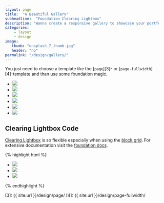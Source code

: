 ```yaml
---
layout: page
title:  "A Beautiful Gallery"
subheadline:  "Foundation Clearing Lightbox"
description: "Wanna create a responsive gallery to showcase your portfolio, recent photos or images? It's quite easy thanks to Foundation and <a href='http://foundation.zurb.com/docs/components/clearing.html'>Clearing Lightbox</a>."
categories:
    - layout
    - design
image:
   thumb: "unsplash_7_thumb.jpg"
   header: "no"
permalink: "/design/gallery/"
---
```

You just need to choose a template like the [`page`][3]- or [`page-fullwidth`][4]-template and than use some foundation magic.

<ul class="clearing-thumbs small-block-grid-3" data-clearing>
  <li><a href="{{ site.url }}/assets/img/unsplash_1.jpg"><img  data-caption="All images by Unsplash.com" class="th" src="{{ site.url }}/assets/img/unsplash_1_thumb.jpg"></a></li>
  <li><a href="{{ site.url }}/assets/img/unsplash_2.jpg"><img  data-caption="All images by Unsplash.com" class="th" src="{{ site.url }}/assets/img/unsplash_2_thumb.jpg"></a></li>
  <li><a href="{{ site.url }}/assets/img/unsplash_3.jpg"><img  data-caption="All images by Unsplash.com" class="th" src="{{ site.url }}/assets/img/unsplash_3_thumb.jpg"></a></li>
  <li><a href="{{ site.url }}/assets/img/unsplash_4.jpg"><img  data-caption="All images by Unsplash.com" class="th" src="{{ site.url }}/assets/img/unsplash_4_thumb.jpg"></a></li>
  <li><a href="{{ site.url }}/assets/img/unsplash_5.jpg"><img  data-caption="All images by Unsplash.com" class="th" src="{{ site.url }}/assets/img/unsplash_5_thumb.jpg"></a></li>
  <li><a href="{{ site.url }}/assets/img/unsplash_6.jpg"><img  data-caption="All images by Unsplash.com" class="th" src="{{ site.url }}/assets/img/unsplash_6_thumb.jpg"></a></li>
</ul>

## Clearing Lightbox Code

[Clearing Lightbox][1] is so flexible especially when using the [block grid][2]. For extensive documentation visit the [foundation docs][1].

{% highlight html %}
<ul class="clearing-thumbs small-block-grid-3" data-clearing>
  <li><a href="path/to/your/img"><img data-caption="caption 1" src="path/to/your/thumbnail"></a></li>
  <li><a href="path/to/your/img"><img data-caption="caption 2" src="path/to/your/thumbnail"></a></li>
  <li><a href="path/to/your/img"><img data-caption="caption 3" src="path/to/your/thumbnail"></a></li>
</ul>
{% endhighlight %}



 [1]: http://foundation.zurb.com/docs/components/clearing.html
 [2]: http://foundation.zurb.com/docs/components/block_grid.html
 [3]: {{ site.url }}/design/page/
 [4]: {{ site.url }}/design/page-fullwidth/
